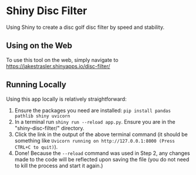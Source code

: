 # Shiny Disc Filter
Using Shiny to create a disc golf disc filter by speed and stability.

## Using on the Web

To use this tool on the web, simply navigate to https://jakestrasler.shinyapps.io/disc-filter/

## Running Locally

Using this app locally is relatively straightforward:

1. Ensure the packages you need are installed: `pip install pandas pathlib shiny uvicorn`
2. In a terminal run `shiny run --reload app.py`. Ensure you are in the "shiny-disc-filter/" directory.
3. Click the link in the output of the above terminal command (it should be something like `Uvicorn running on http://127.0.0.1:8000 (Press CTRL+C to quit)`).
4. Done! Because the `--reload` command was used in Step 2, any changes made to the code will be reflected upon saving the file (you do not need to kill the process and start it again.)
